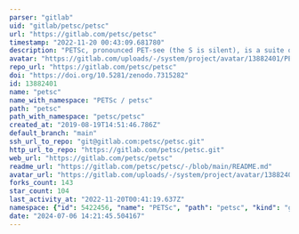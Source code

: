 ```yaml
---
parser: "gitlab"
uid: "gitlab/petsc/petsc"
url: "https://gitlab.com/petsc/petsc"
timestamp: "2022-11-20 00:43:09.681780"
description: "PETSc, pronounced PET-see (the S is silent), is a suite of data structures and routines for the scalable (parallel) solution of scientific applications modeled by partial differential equations."
avatar: "https://gitlab.com/uploads/-/system/project/avatar/13882401/PETSc_RBG-logo.png"
repo_url: "https://gitlab.com/petsc/petsc"
doi: "https://doi.org/10.5281/zenodo.7315282"
id: 13882401
name: "petsc"
name_with_namespace: "PETSc / petsc"
path: "petsc"
path_with_namespace: "petsc/petsc"
created_at: "2019-08-19T14:51:46.786Z"
default_branch: "main"
ssh_url_to_repo: "git@gitlab.com:petsc/petsc.git"
http_url_to_repo: "https://gitlab.com/petsc/petsc.git"
web_url: "https://gitlab.com/petsc/petsc"
readme_url: "https://gitlab.com/petsc/petsc/-/blob/main/README.md"
avatar_url: "https://gitlab.com/uploads/-/system/project/avatar/13882401/PETSc_RBG-logo.png"
forks_count: 143
star_count: 104
last_activity_at: "2022-11-20T00:41:19.637Z"
namespace: {"id": 5422456, "name": "PETSc", "path": "petsc", "kind": "group", "full_path": "petsc", "parent_id": null, "avatar_url": "/uploads/-/system/group/avatar/5422456/PETSc_RBG-logo.png", "web_url": "https://gitlab.com/groups/petsc"}
date: "2024-07-06 14:21:45.504167"
---
```

